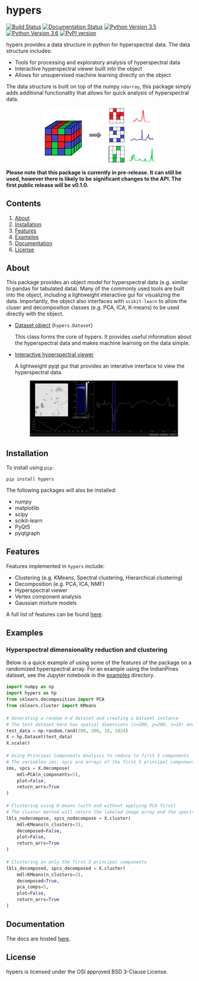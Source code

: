 # hypers
[![Build Status](https://travis-ci.com/priyankshah7/hypers.svg?token=xX99xZvXU9jWErT5D1zh&branch=master)](https://travis-ci.com/priyankshah7/hypers)
[![Documentation Status](https://readthedocs.org/projects/hypers/badge/?version=latest)](http://hypers.readthedocs.io/en/latest/?badge=latest)
[![Python Version 3.5](https://img.shields.io/badge/Python-3.5-blue.svg)](https://www.python.org/downloads/)
[![Python Version 3.6](https://img.shields.io/badge/Python-3.6-blue.svg)](https://www.python.org/downloads/)
[![PyPI version](https://badge.fury.io/py/hypers.svg)](https://badge.fury.io/py/hypers)

hypers provides a data structure in python for hyperspectral data. The data structure includes:

+ Tools for processing and exploratory analysis of hyperspectral data
+ Interactive hyperspectral viewer built into the object
+ Allows for unsupervised machine learning directly on the object

The data structure is built on top of the numpy `ndarray`, this package simply adds additional functionality that 
allows for quick analysis of hyperspectral data.

<p align="center"><img src="/docs/source/images/hyperspectral_image.png" width="300"></p>

**Please note that this package is currently in pre-release. It can still be used, however there is likely to be 
significant changes to the API. The first public release will be v0.1.0.**

## Contents
1. [About](#about)
1. [Installation](#installation)
2. [Features](#features)
3. [Examples](#examples)
4. [Documentation](#documentation)
5. [License](#license)

## About
This package provides an object model for hyperspectral data (e.g. similar to pandas for tabulated data). Many of the 
commonly used tools are built into the object, including a lightweight interactive gui for visualizing the data. 
Importantly, the object also interfaces with `scikit-learn` to allow the cluser and decomposition classes (e.g. PCA, 
ICA, K-means) to be used directly with the object.

+ [Dataset object](http://hypers.readthedocs.io/en/latest/source/Dataset/index.html) (`hypers.Dataset`)
    
    This class forms the core of hypers. It provides useful information about the 
    hyperspectral data and makes machine learning on the data simple.
    
+ [Interactive hyperspectral viewer](http://hypers.readthedocs.io/en/latest/source/hypview/index.html)

    A lightweight pyqt gui that provides an interative interface to view the 
    hyperspectral data.
    
    <p align="center"><img src="/docs/source/images/hyperspectral_view.png" width="400"></p>
    
## Installation
To install using `pip`:
```
pip install hypers
```

The following packages will also be installed:

+ numpy
+ matplotlib
+ scipy
+ scikit-learn
+ PyQt5
+ pyqtgraph

## Features
Features implemented in ``hypers`` include:

+ Clustering (e.g. KMeans, Spectral clustering, Hierarchical clustering)
+ Decomposition (e.g. PCA, ICA, NMF)
+ Hyperspectral viewer
+ Vertex component analysis
+ Gaussian mixture models

A full list of features can be found [here](http://hypers.readthedocs.io/en/latest/).
	
## Examples

### Hyperspectral dimensionality reduction and clustering
Below is a quick example of using some of the features of the package on a randomized hyperspectral array. 
For an example using the IndianPines dataset, see the Jupyter notebook in the [examples](/examples/indian_pines.ipynb) directory.

```python
import numpy as np
import hypers as hp
from sklearn.decomposition import PCA
from sklearn.cluster import KMeans

# Generating a random 4-d dataset and creating a Dataset instance
# The test dataset here has spatial dimensions (x=200, y=200, z=10) and spectral dimension (s=1024)
test_data = np.random.rand(200, 200, 10, 1024)
X = hp.Dataset(test_data)
X.scale()

# Using Principal Components Analysis to reduce to first 5 components
# The variables ims, spcs are arrays of the first 5 principal components for the images, spectra respectively
ims, spcs = X.decompose(
    mdl=PCA(n_components=5),
    plot=False,
    return_arrs=True
)

# Clustering using K-means (with and without applying PCA first)
# The cluster method will return the labeled image array and the spectrum for each cluster
lbls_nodecompose, spcs_nodecompose = X.cluster(
    mdl=KMeans(n_clusters=3),
    decomposed=False,
    plot=False,
    return_arrs=True
)

# Clustering on only the first 5 principal components
lbls_decomposed, spcs_decomposed = X.cluster(
    mdl=KMeans(n_clusters=3),
    decomposed=True,
    pca_comps=5,
    plot=False,
    return_arrs=True
)
```

## Documentation
The docs are hosted [here](http://hypers.readthedocs.io/en/latest/?badge=latest).

## License
hypers is licensed under the OSI approved BSD 3-Clause License.
